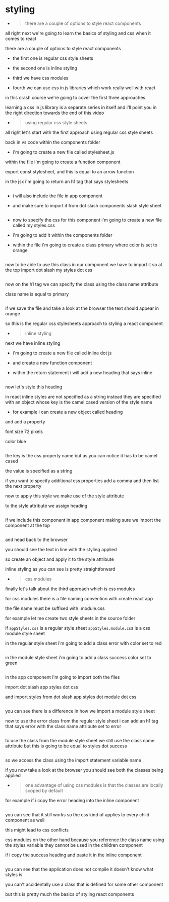 # styling

- > there are a couple of options to style react components

all right next we're going to learn the basics of styling and css when it comes
to react

there are a couple of options to style react components

- the first one is regular css style sheets

- the second one is inline styling

- third we have css modules

- fourth we can use css in js libraries which work really well with react

in this crash course we're going to cover the first three approaches

learning a css in js library is a separate series in itself and i'll point you in the right direction towards the end of this video

- > using regular css style sheets

all right let's start with the first approach using regular css style sheets

back in vs code within the components folder

- i'm going to create a new file called stylesheet.js

within the file i'm going to create a function component

export const stylesheet, and this is equal to an arrow function

in the jsx i'm going to return an h1 tag
that says stylesheets

```js

```

- i will also include the file in app
  component

- and make sure to import it from dot slash components slash style sheet

```js

```

- now to specify the css for this component i'm going to create a new file
  called my styles.css

- i'm going to add it within the components folder

- within the file i'm going to create a class primary
  where color is set to orange

```css

```

now to be able to use this class in our
component we have to import it so at the top
import dot slash my styles dot css

```js

```

now on the h1 tag we can specify the class using the class
name attribute

class name is equal to primary

```js

```

if we save the file and take a look at
the browser the text should appear in orange

so this is the regular css stylesheets approach to styling a react component

- > inline styling

next we have inline styling

- i'm going to create a new file called inline dot js

- and create a new function component

- within the return statement i will add a new heading that says inline

```js

```

now let's style this heading

in react inline styles are not specified as a string instead they are specified with an object whose key is the camel cased version of the style name

- for example i can create a new object called heading

and add a property

font size 72 pixels

color blue

```js

```

the key is the css property name but as you can notice it has to be camel cased

the value is specified as a string

if you want to specify additional css properties add a comma and then list the next property

now to apply this style we make use of the style attribute

to the style attribute we assign heading

```js

```

if we include this component in app component
making sure we import the component at the top

```js

```

and head back to the browser

you should see the text in line with the styling applied

so create an object and apply it to the style attribute

inline styling as you can see is pretty
straightforward

- > css modules

finally let's talk about the third
approach which is css modules

for css modules there is a file naming
convention with create react app

the file name must be suffixed with .module.css

for example let me create two style
sheets in the source folder

if `appStyles.css` is a regular style sheet `appStyles.module.cs`s is a css module style sheet

in the regular style sheet i'm going to add a class error with color set to red

```css

```

in the module style sheet i'm going to add a class success
color set to green

```css

```

in the app component i'm going to import both the files

import dot slash app styles dot css

and import styles from dot slash app styles dot module dot css

```js

```

you can see there is a difference in how we import a module style sheet

now to use the error class from the regular style sheet i can add an h1 tag
that says error with the class name attribute set to
error

```js

```

to use the class from the module style sheet
we still use the class name attribute but this is going to be equal to styles
dot success

```js

```

so we access the class using the import statement variable name

if you now take a look at the browser
you should see both the classes being applied

- > one advantage of using css modules is that the classes are locally scoped by default

for example if i copy the error heading into the inline component

```js

```

you can see that it still works so the css kind of applies to every
child component as well

this might lead to css conflicts

css modules on the other hand because you reference the class name
using the styles variable they cannot be used in the children component

if i copy the success heading and paste it in the inline component

```js

```

you can see that the application does not compile it doesn't know what styles is

you can't accidentally use a class that is defined for some other component

but this is pretty much the basics of styling react components
